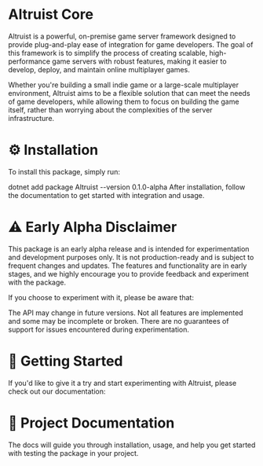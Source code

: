 # Altruist Core

Altruist is a powerful, on-premise game server framework designed to provide plug-and-play ease of integration for game developers. The goal of this framework is to simplify the process of creating scalable, high-performance game servers with robust features, making it easier to develop, deploy, and maintain online multiplayer games.

Whether you're building a small indie game or a large-scale multiplayer environment, Altruist aims to be a flexible solution that can meet the needs of game developers, while allowing them to focus on building the game itself, rather than worrying about the complexities of the server infrastructure.

# ⚙️ Installation
To install this package, simply run:

dotnet add package Altruist --version 0.1.0-alpha
After installation, follow the documentation to get started with integration and usage.

# ⚠️ Early Alpha Disclaimer
This package is an early alpha release and is intended for experimentation and development purposes only. It is not production-ready and is subject to frequent changes and updates. The features and functionality are in early stages, and we highly encourage you to provide feedback and experiment with the package.

If you choose to experiment with it, please be aware that:

The API may change in future versions.
Not all features are implemented and some may be incomplete or broken.
There are no guarantees of support for issues encountered during experimentation.
# 🚀 Getting Started
If you'd like to give it a try and start experimenting with Altruist, please check out our documentation:

# 🔗 Project Documentation

The docs will guide you through installation, usage, and help you get started with testing the package in your project.